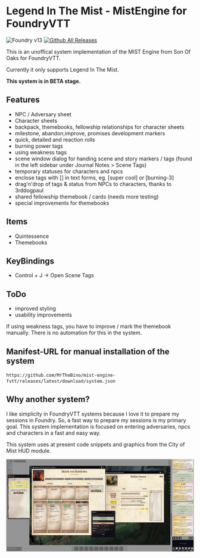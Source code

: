 # Legend In The Mist - MistEngine for FoundryVTT

![Foundry v13](https://img.shields.io/badge/foundry-v13-green) [![Github All Releases](https://img.shields.io/github/downloads/MrTheBino/mist-engine-fvtt/total.svg)]()

This is an unoffical system implementation of the MIST Engine from Son Of Oaks for FoundryVTT.

Currently it only supports Legend In The Mist.


**This system is in BETA stage.**

## Features

* NPC / Adversary sheet
* Character sheets
* backpack, themebooks, fellowship relationships for character sheets 
* milestone, abandon,improve, promises development markers
* quick, detailed and reaction rolls
* burning power tags
* using weakness tags
* scene window dialog for handing scene and story markers / tags (found in the left sidebar under Journal Notes > Scene Tags)
* temporary statuses for characters and npcs
* enclose tags with [] in text forms, eg. [super cool] or [burning-3]
* drag'n'drop of tags & status from NPCs to characters, thanks to 3rddogpaul
* shared fellowship themebook / cards (needs more testing)
* special improvements for themebooks
  
## Items
 * Quintessence
 * Themebooks
  
## KeyBindings  
 * Control + J -> Open Scene Tags
  
## ToDo

- improved styling
- usability improvements

If using weakness tags, you have to improve / mark the themebook manually. There is no automation for this in the system.

## Manifest-URL for manual installation of the system

    https://github.com/MrTheBino/mist-engine-fvtt/releases/latest/download/system.json

## Why another system?

I like simplicity in FoundryVTT systems because I love it to prepare my sessions in Foundry. So, a fast way to prepare my sessions is my primary goal.
This system implementation is focused on entering adversaries, npcs and characters in a fast and easy way.


This system uses at present code snippets and graphics from the City of Mist HUD module.



![Alpha Version Screenshot](current_state_screenshot.webp "Title")